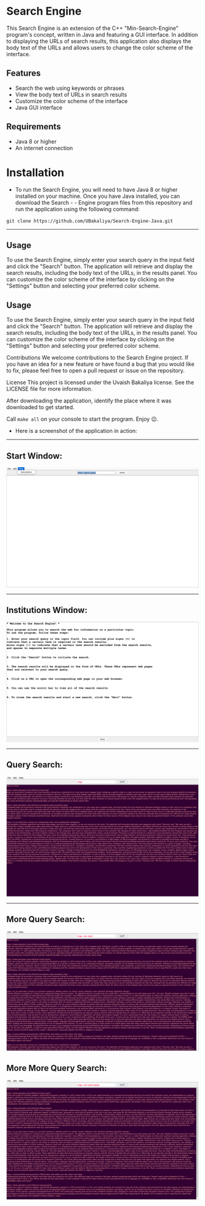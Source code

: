 <!-- @format -->

# Search Engine
This Search Engine is an extension of the C++ "Min-Search-Engine" program's concept, written in Java and featuring a GUI interface. In addition to displaying the URLs of search results, this application also displays the body text of the URLs and allows users to change the color scheme of the interface.

## Features
- Search the web using keywords or phrases
- View the body text of URLs in search results
- Customize the color scheme of the interface
- Java GUI interface


## Requirements
- Java 8 or higher
- An internet connection

# Installation
- To run the Search Engine, you will need to have Java 8 or higher installed on your machine. Once you have Java installed, you can download the Search - - Engine program files from this repository and run the application using the following command:
```
git clone https://github.com/UBakaliya/Search-Engine-Java.git
```
---
## Usage
To use the Search Engine, simply enter your search query in the input field and click the "Search" button. The application will retrieve and display the search results, including the body text of the URLs, in the results panel. You can customize the color scheme of the interface by clicking on the "Settings" button and selecting your preferred color scheme.

## Usage
To use the Search Engine, simply enter your search query in the input field and click the "Search" button. The application will retrieve and display the search results, including the body text of the URLs, in the results panel. You can customize the color scheme of the interface by clicking on the "Settings" button and selecting your preferred color scheme.


Contributions
We welcome contributions to the Search Engine project. If you have an idea for a new feature or have found a bug that you would like to fix, please feel free to open a pull request or issue on the repository.




License
This project is licensed under the Uvaish Bakaliya license. See the LICENSE file for more information.


After downloading the application, identify the place where it was downloaded to get started.

Call `make all` on your console to start the program. Enjoy 😉.

- Here is a screenshot of the application in action:

---

## Start Window:

![Drag Racing](src/images/output1.png)

---

## Institutions Window:

![Drag Racing](src/images/output2.png)

---

## Query Search:

![Drag Racing](src/images/output3.png)

---

## More Query Search:

![Drag Racing](src/images/output4.png)

## More More Query Search:

![Drag Racing](src/images/output5.png)
